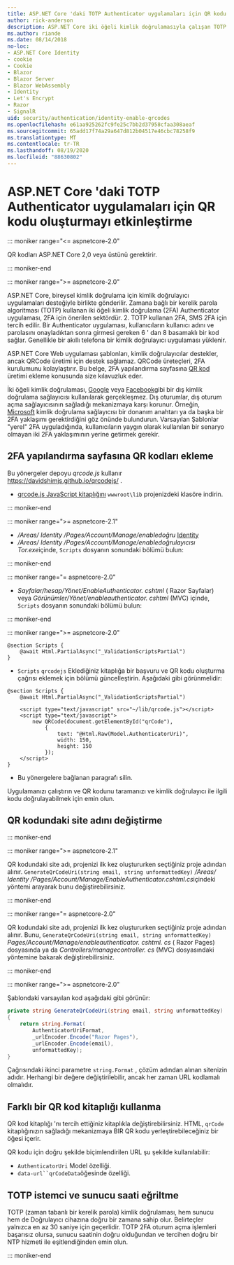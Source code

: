 ```yaml
---
title: ASP.NET Core 'daki TOTP Authenticator uygulamaları için QR kodu oluşturmayı etkinleştirme
author: rick-anderson
description: ASP.NET Core iki öğeli kimlik doğrulamasıyla çalışan TOTP Authenticator uygulamaları için QR kod üretimini nasıl etkinleştireceğinizi öğrenin.
ms.author: riande
ms.date: 08/14/2018
no-loc:
- ASP.NET Core Identity
- cookie
- Cookie
- Blazor
- Blazor Server
- Blazor WebAssembly
- Identity
- Let's Encrypt
- Razor
- SignalR
uid: security/authentication/identity-enable-qrcodes
ms.openlocfilehash: e61aa925262fc9fe25c7bb2d37958cfaa308aeaf
ms.sourcegitcommit: 65add17f74a29a647d812b04517e46cbc78258f9
ms.translationtype: MT
ms.contentlocale: tr-TR
ms.lasthandoff: 08/19/2020
ms.locfileid: "88630802"
---
```

# <a name="enable-qr-code-generation-for-totp-authenticator-apps-in-aspnet-core"></a>ASP.NET Core 'daki TOTP Authenticator uygulamaları için QR kodu oluşturmayı etkinleştirme

::: moniker range="<= aspnetcore-2.0"

QR kodları ASP.NET Core 2,0 veya üstünü gerektirir.

::: moniker-end

::: moniker range=">= aspnetcore-2.0"

ASP.NET Core, bireysel kimlik doğrulama için kimlik doğrulayıcı uygulamaları desteğiyle birlikte gönderilir. Zamana bağlı bir kerelik parola algoritması (TOTP) kullanan iki öğeli kimlik doğrulama (2FA) Authenticator uygulaması, 2FA için önerilen sektördür. 2. TOTP kullanan 2FA, SMS 2FA için tercih edilir. Bir Authenticator uygulaması, kullanıcıların kullanıcı adını ve parolasını onayladıktan sonra girmesi gereken 6 ' dan 8 basamaklı bir kod sağlar. Genellikle bir akıllı telefona bir kimlik doğrulayıcı uygulaması yüklenir.

ASP.NET Core Web uygulaması şablonları, kimlik doğrulayıcılar destekler, ancak QRCode üretimi için destek sağlamaz. QRCode üreteçleri, 2FA kurulumunu kolaylaştırır. Bu belge, 2FA yapılandırma sayfasına [QR kod](https://wikipedia.org/wiki/QR_code) üretimi ekleme konusunda size kılavuzluk eder.

İki öğeli kimlik doğrulaması, [Google](xref:security/authentication/google-logins) veya [Facebook](xref:security/authentication/facebook-logins)gibi bir dış kimlik doğrulama sağlayıcısı kullanılarak gerçekleşmez. Dış oturumlar, dış oturum açma sağlayıcısının sağladığı mekanizmaya karşı korunur. Örneğin, [Microsoft](xref:security/authentication/microsoft-logins) kimlik doğrulama sağlayıcısı bir donanım anahtarı ya da başka bir 2FA yaklaşımı gerektirdiğini göz önünde bulundurun. Varsayılan Şablonlar "yerel" 2FA uyguladığında, kullanıcıların yaygın olarak kullanılan bir senaryo olmayan iki 2FA yaklaşımının yerine getirmek gerekir.

## <a name="adding-qr-codes-to-the-2fa-configuration-page"></a>2FA yapılandırma sayfasına QR kodları ekleme

Bu yönergeler depoyu *qrcode.js* kullanır https://davidshimjs.github.io/qrcodejs/ .

* [qrcode.js JavaScript kitaplığını](https://davidshimjs.github.io/qrcodejs/) `wwwroot\lib` projenizdeki klasöre indirin.

::: moniker-end

::: moniker range=">= aspnetcore-2.1"

* */Areas/ Identity /Pages/Account/Manage/enabledoğru* [ Identity ](xref:security/authentication/scaffold-identity)
* */Areas/ Identity /Pages/Account/Manage/enabledoğrulayıcısı Tor.exe*içinde, `Scripts` dosyanın sonundaki bölümü bulun:

::: moniker-end

::: moniker range="= aspnetcore-2.0"

* *Sayfalar/hesap/Yönet/EnableAuthenticator. cshtml* ( Razor Sayfalar) veya *Görünümler/Yönet/enableauthenticator. cshtml* (MVC) içinde, `Scripts` dosyanın sonundaki bölümü bulun:

::: moniker-end

::: moniker range=">= aspnetcore-2.0"

```cshtml
@section Scripts {
    @await Html.PartialAsync("_ValidationScriptsPartial")
}
```

* `Scripts` `qrcodejs` Eklediğiniz kitaplığa bir başvuru ve QR kodu oluşturma çağrısı eklemek için bölümü güncelleştirin. Aşağıdaki gibi görünmelidir:

```cshtml
@section Scripts {
    @await Html.PartialAsync("_ValidationScriptsPartial")

    <script type="text/javascript" src="~/lib/qrcode.js"></script>
    <script type="text/javascript">
        new QRCode(document.getElementById("qrCode"),
            {
                text: "@Html.Raw(Model.AuthenticatorUri)",
                width: 150,
                height: 150
            });
    </script>
}
```

* Bu yönergelere bağlanan paragrafı silin.

Uygulamanızı çalıştırın ve QR kodunu taramanızı ve kimlik doğrulayıcı ile ilgili kodu doğrulayabilmek için emin olun.

## <a name="change-the-site-name-in-the-qr-code"></a>QR kodundaki site adını değiştirme

::: moniker-end

::: moniker range=">= aspnetcore-2.1"

QR kodundaki site adı, projenizi ilk kez oluştururken seçtiğiniz proje adından alınır. `GenerateQrCodeUri(string email, string unformattedKey)` */Areas/ Identity /Pages/Account/Manage/EnableAuthenticator.cshtml.cs*içindeki yöntemi arayarak bunu değiştirebilirsiniz.

::: moniker-end

::: moniker range="= aspnetcore-2.0"

QR kodundaki site adı, projenizi ilk kez oluştururken seçtiğiniz proje adından alınır. Bunu, `GenerateQrCodeUri(string email, string unformattedKey)` *Pages/Account/Manage/enableauthenticator. cshtml. cs* ( Razor Pages) dosyasında ya da *Controllers/managecontroller. cs* (MVC) dosyasındaki yöntemine bakarak değiştirebilirsiniz.

::: moniker-end

::: moniker range=">= aspnetcore-2.0"

Şablondaki varsayılan kod aşağıdaki gibi görünür:

```csharp
private string GenerateQrCodeUri(string email, string unformattedKey)
{
    return string.Format(
        AuthenticatorUriFormat,
        _urlEncoder.Encode("Razor Pages"),
        _urlEncoder.Encode(email),
        unformattedKey);
}
```

Çağrısındaki ikinci parametre `string.Format` , çözüm adından alınan sitenizin adıdır. Herhangi bir değere değiştirilebilir, ancak her zaman URL kodlamalı olmalıdır.

## <a name="using-a-different-qr-code-library"></a>Farklı bir QR kod kitaplığı kullanma

QR kod kitaplığı 'nı tercih ettiğiniz kitaplıkla değiştirebilirsiniz. HTML, `qrCode` kitaplığınızın sağladığı mekanizmaya BIR QR kodu yerleştirebileceğiniz bir öğesi içerir.

QR kodu için doğru şekilde biçimlendirilen URL şu şekilde kullanılabilir:

* `AuthenticatorUri` Model özelliği.
* `data-url``qrCodeData`öğesinde özelliği.

## <a name="totp-client-and-server-time-skew"></a>TOTP istemci ve sunucu saati eğriltme

TOTP (zaman tabanlı bir kerelik parola) kimlik doğrulaması, hem sunucu hem de Doğrulayıcı cihazına doğru bir zamana sahip olur. Belirteçler yalnızca en az 30 saniye için geçerlidir. TOTP 2FA oturum açma işlemleri başarısız olursa, sunucu saatinin doğru olduğundan ve tercihen doğru bir NTP hizmeti ile eşitlendiğinden emin olun.

::: moniker-end
